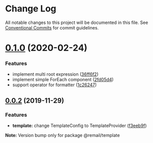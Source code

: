 # Change Log

All notable changes to this project will be documented in this file.
See [Conventional Commits](https://conventionalcommits.org) for commit guidelines.

# [0.1.0](https://github.com/XGHeaven/remail/tree/master/packages/template/compare/v0.0.2...v0.1.0) (2020-02-24)


### Features

* implement multi root expression ([36ff6f2](https://github.com/XGHeaven/remail/tree/master/packages/template/commit/36ff6f2b83c22e8b0be8e84375e6964e692cb969))
* implement simple ForEach component ([2fd05d4](https://github.com/XGHeaven/remail/tree/master/packages/template/commit/2fd05d44c3bb00636ab9e11d63975cbc03ad2a37))
* support operator for formatter ([1c26247](https://github.com/XGHeaven/remail/tree/master/packages/template/commit/1c26247b2ce99f4058a374b3884a4e5499233d44))





## [0.0.2](https://github.com/XGHeaven/remail/compare/v0.0.1...v0.0.2) (2019-11-29)


### Features

* **template:** change TemplateConfig to TemplateProvider ([f3eeb9f](https://github.com/XGHeaven/remail/commit/f3eeb9fe0a26af0dcb61f92a4f7c8c1eb7380301))







**Note:** Version bump only for package @remail/template

